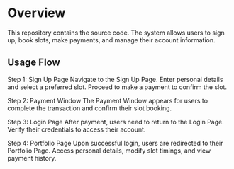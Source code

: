 # Overview

This repository contains the source code. The system allows users to sign up, book slots, make payments, and manage their account information.

## Usage Flow

Step 1: Sign Up Page
Navigate to the Sign Up Page.
Enter personal details and select a preferred slot.
Proceed to make a payment to confirm the slot.

Step 2: Payment Window
The Payment Window appears for users to complete the transaction and confirm their slot booking.

Step 3: Login Page
After payment, users need to return to the Login Page.
Verify their credentials to access their account.

Step 4: Portfolio Page
Upon successful login, users are redirected to their Portfolio Page.
Access personal details, modify slot timings, and view payment history.
